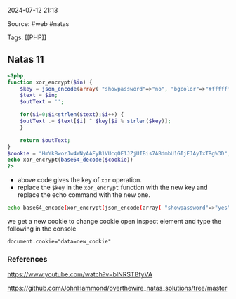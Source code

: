 
2024-07-12 21:13

Source: #web  #natas 

Tags: [[PHP]]
## Natas 11

```php
<?php
function xor_encrypt($in) {
    $key = json_encode(array( "showpassword"=>"no", "bgcolor"=>"#ffffff"));
    $text = $in;
    $outText = '';

    for($i=0;$i<strlen($text);$i++) {
    $outText .= $text[$i] ^ $key[$i % strlen($key)];
    }

    return $outText;
}
$cookie = "HmYkBwozJw4WNyAAFyB1VUcqOE1JZjUIBis7ABdmbU1GIjEJAyIxTRg%3D";
echo xor_encrypt(base64_decode($cookie))
?>
```
- above code gives the key of `xor` operation. 
- replace the `$key` in the `xor_encrypt` function with the new key and replace the echo command with the new one. 
```sh
echo base64_encode(xor_encrypt(json_encode(array( "showpassword"=>"yes", "bgcolor"=>"#ffffff"))))
```
we get a new cookie
to change cookie open inspect element and type the following in the console
```
document.cookie="data=new_cookie"
```
### References
https://www.youtube.com/watch?v=blNRSTBfyVA

https://github.com/JohnHammond/overthewire_natas_solutions/tree/master